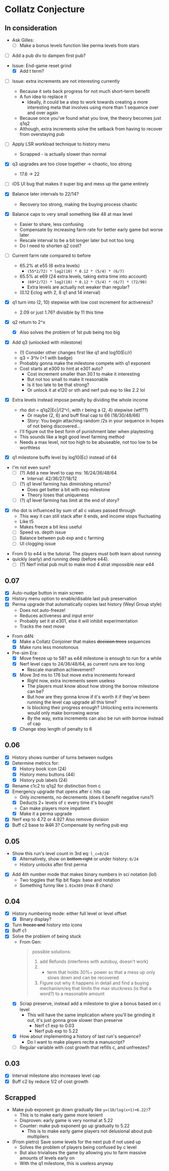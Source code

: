 # Collatz Conjecture

## In consideration

- Ask Gilles:
  - [ ] Make a bonus levels function like perma levels from stars

- [ ] Add a pub div to dampen first pub?

- Issue: End-game reset grind
  - [x] Add t term?

- [ ] Issue: extra increments are not interesting currently
  - Because it sets back progress for not much short-term benefit
  - A fun idea to replace it
    - Ideally, it could be a step to work towards creating a more interesting meta that involves using more than 1 sequence over and over again
  - Because once you've found what you love, the theory becomes just q1q2
  - Although, extra increments solve the setback from having to recover from overstaying pub

- [ ] Apply LSR workload technique to history menu
  - Scrapped - is actually slower than normal
- [x] q3 upgrades are too close together -> chaotic, too strong
  - 17.6 -> 22
- [ ] iOS UI bug that makes it super big and mess up the game entirely

- [x] Balance later intervals to 22/14?
  - Recovery too strong, making the buying process chaotic

- [x] Balance caps to very small something like 48 at max level
  - Easier to share, less confusing
  - Compensate by increasing farm rate for better early game but worse later
  - Rescale interval to be a bit longer later but not too long
  - Do I need to shorten q2 cost?

- [ ] Current farm rate compared to before
  - 65.2% at e55 (6 extra levels)
    - `(55*2/72) * log2(10) * 0.12 * (5/4) * (6/7)`
  - 65.5% at e69 (24 extra levels, taking extra time into account)
    - `(69*2/72) * log2(10) * 0.12 * (5/4) * (6/7) * (72/90)`
    - Extra levels are actually not weaker than regular?
  - (0.12 Eclog with 2, 8 q1 and 14 interval)

- [x] q1 turn into (2, 10) stepwise with low cost increment for activeness?
  - 2.09 or just 1.76? divisible by 11 this time
- [x] q2 return to 2^x
  - [x] Also solves the problem of 1st pub being too big
- [x] Add q3 (unlocked with milestone)
  - (!) Consider other changes first like q1 and log10(Ec/r)
  - q3 = 3^lv (+1 with badge)
  - Probably gonna make the milestone compete with q1 exponent
  - Cost starts at e300 to hint at e301 auto?
    - Cost increment smaller than 30.1 to make it interesting
    - But not too small to make it reasonable
    - Is it too late to be that strong?
    - Or unlock it at e120 or sth and nerf pub exp to like 2.2 lol
- [x] Extra levels instead impose penalty by dividing the whole income
  - rho dot = q1q2|Ec|/(2^r), with r being a (2, 4) stepwise (wtf??)
    - Or maybe (2, 6) and buff final cap to 66 (18/30/48/66)
    - Story: You begin attaching random /2s in your sequence in hopes of not being discovered...
  - I'll figure out the best form of punishment later when playtesting
  - This sounds like a legit good level farming method
  - Needs a max level, not too high to be abuseable, not too low to be worthless
- [x] q1 milestone buffs level by log10(Ec) instead of 64
- I'm not even sure?
  - [ ] (?) Add a new level to cap ms: 16/24/36/48/64
    - Interval: 42/36/27/18/12
  - [ ] (?) q1 level farming has diminishing returns?
    - Does get better a bit with exp milestone
    - Theory loses that uniqueness
  - [ ] (?) q1 level farming has limit at the end of story?

- [x] rho dot is influenced by sum of all c values passed through
  - This way it can still stack after it ends, and income stops fluctuating
  - Like t5
  - Makes freeze a bit less useful
  - [ ] Speed vs. depth issue
  - [ ] Balance between pub exp and c farming
  - [ ] UI clogging issue
- From 0 to e44 is the tutorial. The players must both learn about running
- quickly (early) and running deep (before e44).
  - [ ] (?) Nerf initial pub mult to make mod 4 strat impossible near e44

## 0.07

- [x] Auto-nudge button in main screen
- [x] History menu option to enable/disable last pub preservation
- [x] Perma upgrade that automatically copies last history (Weyl Group style)
  - Does not auto-freeze!
  - Reduces activeness and input error
  - Probably set it at e301, else it will inhibit experimentation
  - Tracks the next move
- From d4N:
  - [x] Make a Collatz Conjoiner that makes ~~decision trees~~ sequences
  - [x] Make runs less monotonous

- Pre-sim Era:
  - [x] Move freeze up to 58? as e44 milestone is enough to run for a while
  - [x] Nerf level caps to 24/36/48/64, as current runs are too long
    - Rescale marathon achievement?
  - [x] Move 3rd ms to 176 but move extra increments forward
    - Right now, extra increments seem useless
    - The players must know about how strong the borrow milestone can be?
    - But how are they gonna know if it's worth it if they've been running the
    level cap upgrade all this time?
    - Is blocking their progress enough? Unlocking extra increments would only
    make borrowing worse
    - By the way, extra increments can also be run with borrow instead of cap
  - [x] Change step length of penalty to 6

## 0.06

- [x] History shows number of turns between nudges
- [x] Determine metrics for:
  - [x] History book icon (24)
  - [x] History menu buttons (44)
  - [x] History pub labels (24)
- [x] Rename c1c2 to q1q2 for distinction from c
- [x] Emergency upgrade that opens after c hits cap
  - Only increments, no decrements (does it benefit negative runs?)
  - [x] Deducts 2+ levels of c every time it's bought
  - Can make players more impatient
  - [x] Make it a perma upgrade
- [x] Nerf exp to 4.72 or 4.92? Also remove division
- [x] Buff c2 base to ~~3.01~~ 3? Compensate by nerfing pub exp

## 0.05

- Show this run's level count in 3rd eq: `l_c=0/24`
  - [x] Alternatively, show on ~~bottom right~~ or under history: `0/24`
  - History unlocks after first perma
- [x] Add 4th number mode that makes binary numbers in sci notation (lol)
  - Two toggles that flip bit flags: base and notation
  - Something funny like `1.01e369` (max 8 chars)

## 0.04

- [x] History numbering mode: either full level or level offset
  - [x] Binary display?
- [x] Turn ~~freeze and~~ history into icons
- [x] Buff c1
- [x] Solve the problem of being stuck
  - From Gen:
    > possible solutions:
    > 1. add Refunds (interferes with autobuy, doesn't work)
    > 2. + term that holds 30%+ power so that a mess up only slows down and can be recovered
    > 3. Figure out why it happens in detail and find a buying mechanism/eq that limits the max stuckness (is that a word?) to a reasonable amount
  - [x] Scrap preserve, instead add a milestone to give a bonus based on c level
    - This will have the same implication where you'll be grinding it out, it's
    just gonna grow slower than preserve
      - Nerf c1 exp to 0.03
      - Nerf pub exp to 5.22
  - [x] How about implementing a history of last run's sequence?
    - Do I want to make players recite a manuscript?
  - [ ] Regular variable with cost growth that refills c, and unfreezes?

## 0.03

- [x] Interval milestone also increases level cap
- [x] Buff c2 by reduce 1/2 of cost growth

## Scrapped

- Make pub exponent go down gradually like `y=(10/log(x+1)+6.22)`?
  - This is to make early game more lenient
  - Disproven: early game is very normal at 5.22
  - Counter: make pub exponent go up gradually to 5.22
    - This is to make early game players not delusional about pub multipliers
- (From pietro) Save some levels for the next pub if not used up
  - Solves the problem of players being confused by c level
  - But also trivialises the game by allowing you to farm massive amounts of
  levels early on
  - With the q1 milestone, this is useless anyway
